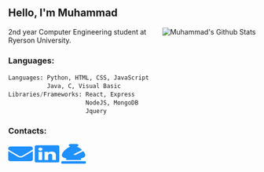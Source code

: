 ## Hello, I'm Muhammad

<img align='right' src="https://github-readme-stats.vercel.app/api?username=a-knaw-knee-mus&theme=algolia&show_icons=true" alt="Muhammad's Github Stats"></img>

2nd year Computer Engineering student at Ryerson University.  

### Languages:
```py
Languages: Python, HTML, CSS, JavaScript
           Java, C, Visual Basic
Libraries/Frameworks: React, Express
                      NodeJS, MongoDB
                      Jquery 
```
### Contacts:
<a href="mailto:m30ali@ryerson.ca" target="blank"><img src="logos/envelope.svg" height="40" width="50"/></a>
<a href="https://www.linkedin.com/in/muhammad-mehdi-ali-8bb5491b6/" target="blank"><img src="logos/linkedin.svg" height="40" width="50"/></a>
<a href="https://www.chess.com/member/poggywoggy" target="blank"><img src="logos/chess.svg" height="40" width="50"/></a>
